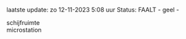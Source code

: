 laatste update: 
zo 12-11-2023  5:08   uur 
Status: FAALT - geel - 
<div class="service R">schijfruimte</div><div class="service R">microstation</div>
